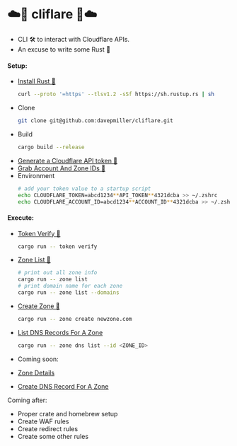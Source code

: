 # ☁️🚀 cliflare 🚀☁️
* CLI 🛠️ to interact with Cloudflare APIs.
* An excuse to write some Rust 🥳

#### Setup:
* [Install Rust 📝](https://www.rust-lang.org/tools/install)
    ```bash
    curl --proto '=https' --tlsv1.2 -sSf https://sh.rustup.rs | sh
    ```
* Clone
    ```bash
    git clone git@github.com:davepmiller/cliflare.git
    ```
* Build
  ```bash
  cargo build --release
  ```
* [Generate a Cloudflare API token 📝](https://developers.cloudflare.com/cloudflare-one/api-terraform/scoped-api-tokens/)
* [Grab Account And Zone IDs 📝](https://developers.cloudflare.com/fundamentals/setup/find-account-and-zone-ids/)
* Environment
  ```bash
  # add your token value to a startup script
  echo CLOUDFLARE_TOKEN=abcd1234**API_TOKEN**4321dcba >> ~/.zshrc
  echo CLOUDFLARE_ACCOUNT_ID=abcd1234**ACCOUNT_ID**4321dcba >> ~/.zshrc
  ```
#### Execute:
* [Token Verify 📝](https://developers.cloudflare.com/api/operations/user-api-tokens-verify-token)
    ```bash
    cargo run -- token verify
    ```
* [Zone List 📝](https://developers.cloudflare.com/api/operations/zones-get)
    ```bash
    # print out all zone info
    cargo run -- zone list
    # print domain name for each zone
    cargo run -- zone list --domains
    ```
* [Create Zone 📝](https://developers.cloudflare.com/api/operations/zones-post)
  ```bash
  cargo run -- zone create newzone.com
  ```
* [List DNS Records For A Zone](https://developers.cloudflare.com/api/operations/dns-records-for-a-zone-list-dns-records)
  ```bash
  cargo run -- zone dns list --id <ZONE_ID>
  ```

* Coming soon:
* [Zone Details](https://developers.cloudflare.com/api/operations/zones-0-get)
* [Create DNS Record For A Zone](https://developers.cloudflare.com/api/operations/dns-records-for-a-zone-create-dns-record)

Coming after:
* Proper crate and homebrew setup
* Create WAF rules
* Create redirect rules
* Create some other rules

